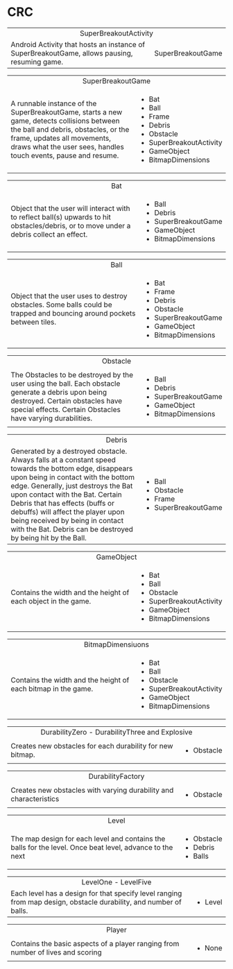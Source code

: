# CRC
<table>
    <tr>
        <td style="text-align: center;"colspan="2">SuperBreakoutActivity</td>
    </tr>
    <tr>
        <td>Android Activity that hosts an instance of SuperBreakoutGame, allows pausing, resuming game. </td>
        <td>SuperBreakoutGame</td>
    </tr>
</table>

<table>
    <tr>
        <td style="text-align: center;"colspan="2">SuperBreakoutGame</td>
    </tr>
    <tr>
        <td>A runnable instance of the SuperBreakoutGame, starts a new game, detects collisions between the ball and debris, obstacles, or the frame, updates all movements, draws what the user sees, handles touch events, pause and resume. </td>
        <td>
            <ul>
                <li>Bat</li>
                <li>Ball</li>
                <li>Frame</li>
                <li>Debris</li>
                <li>Obstacle</li>
                <li>SuperBreakoutActivity</li>
                <li>GameObject</li>
                <li>BitmapDimensions</li>
            </ul>
        </td>
    </tr>
</table>

<table>
    <tr>
        <td style="text-align: center;"colspan="2">Bat</td>
    </tr>
    <tr>
        <td>Object that the user will interact with to reflect ball(s) upwards to hit obstacles/debris, or to move under a debris collect an effect. </td>
        <td>
            <ul>
                <li>Ball</li>
                <li>Debris</li>
                <li>SuperBreakoutGame</li>
                <li>GameObject</li>
                <li>BitmapDimensions</li>
            </ul>
        </td>
    </tr>
</table>

<table>
    <tr>
        <td style="text-align: center;"colspan="2">Ball</td>
    </tr>
    <tr>
        <td>Object that the user uses to destroy obstacles. Some balls could be trapped and bouncing around pockets between tiles. </td>
        <td>
            <ul>
                <li>Bat</li>
                <li>Frame</li>
                <li>Debris</li>
                <li>Obstacle</li>
                <li>SuperBreakoutGame</li>
                <li>GameObject</li>
                <li>BitmapDimensions</li>
            </ul>
        </td>
    </tr>
</table>

<table>
    <tr>
        <td style="text-align: center;" colspan="2">Obstacle</td>
    </tr>
    <tr>
        <td>The Obstacles to be destroyed by the user using the ball. Each obstacle generate a debris upon being destroyed. Certain obstacles have special effects. Certain Obstacles have varying durabilities.</td>
        <td>
            <ul>
                <li>Ball</li>
                <li>Debris</li>
                <li>SuperBreakoutGame</li>
                <li>GameObject</li>
                <li>BitmapDimensions</li>
            </ul>
        </td>
    </tr>
</table>

<table>
    <tr>
        <td style="text-align: center;"colspan="2">Debris</td>
    </tr>
    <tr>
        <td>Generated by a destroyed obstacle. Always falls at a constant speed towards the bottom edge, disappears upon being in contact with the bottom edge. Generally, just destroys the Bat upon contact with the Bat. Certain Debris that has effects (buffs or debuffs) will affect the player upon being received by being in contact with the Bat. Debris can be destroyed by being hit by the Ball. </td>
        <td>
            <ul>
                <li>Ball</li>
                <li>Obstacle</li>
                <li>Frame</li>
                <li>SuperBreakoutGame</li>
            </ul>
        </td>
    </tr>
</table>

<table>
    <tr>
        <td style="text-align: center;"colspan="2">GameObject</td>
    </tr>
    <tr>
        <td>Contains the width and the height of each object in the game.</td>
        <td>
            <ul>
                <li>Bat</li>
                <li>Ball</li>
                <li>Obstacle</li>
                <li>SuperBreakoutActivity</li>
                <li>GameObject</li>
                <li>BitmapDimensions</li>
            </ul>
        </td>
    </tr>
</table>

<table>
    <tr>
        <td style="text-align: center;"colspan="2">BitmapDimensiuons</td>
    </tr>
    <tr>
        <td>Contains the width and the height of each bitmap in the game.</td>
        <td>
            <ul>
                <li>Bat</li>
                <li>Ball</li>
                <li>Obstacle</li>
                <li>SuperBreakoutActivity</li>
                <li>GameObject</li>
                <li>BitmapDimensions</li>
            </ul>
        </td>
    </tr>
</table>

<table>
    <tr>
        <td style="text-align: center;"colspan="2">DurabilityZero - DurabilityThree and Explosive</td>
    </tr>
    <tr>
        <td>Creates new obstacles for each durability for new bitmap.</td>
        <td>
            <ul>
                <li>Obstacle</li>
            </ul>
        </td>
    </tr>
</table>


<table>
    <tr>
        <td style="text-align: center;"colspan="2">DurabilityFactory</td>
    </tr>
    <tr>
        <td>Creates new obstacles with varying durability and characteristics</td>
        <td>
            <ul>
                <li>Obstacle</li>
            </ul>
        </td>
    </tr>
</table>

<table>
    <tr>
        <td style="text-align: center;"colspan="2">Level</td>
    </tr>
    <tr>
        <td>The map design for each level and contains the balls for the level. Once beat level, advance to the next</td>
        <td>
            <ul>
                <li>Obstacle</li>
                <li>Debris</li>
                <li>Balls</li>
            </ul>
        </td>
    </tr>
</table>


<table>
    <tr>
        <td style="text-align: center;"colspan="2">LevelOne - LevelFive</td>
    </tr>
    <tr>
        <td>Each level has a design for that specify level ranging from map design, obstacle durability, and number of balls.</td>
        <td>
            <ul>
                <li>Level</li>
            </ul>
        </td>
    </tr>
</table>

<table>
    <tr>
        <td style="text-align: center;"colspan="2">Player</td>
    </tr>
    <tr>
        <td>Contains the basic aspects of a player ranging from number of lives and scoring</td>
        <td>
            <ul>
                <li>None</li>
            </ul>
        </td>
    </tr>
</table>
